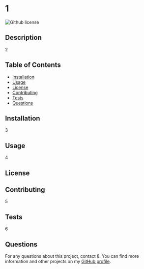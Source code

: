 # 1
  ![Github license](https://img.shields.io/badge/license-Unlicensed-blue.svg)

  ## Description
  2
  
  ## Table of Contents
  - [Installation](#installation)
  - [Usage](#usage)
  - [License](#license)
  - [Contributing](#contributing)
  - [Tests](#tests)
  - [Questions](#questions)
  
  ## Installation
  3
  
  ## Usage
  4
  
  ## License
  

  
  ## Contributing
  5
  
  ## Tests
  6
  
  ## Questions
  For any questions about this project, contact 8. You can find more information and other projects on my [GitHub profile](https://github.com/7).


